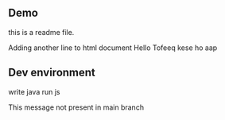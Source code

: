 ## Demo
this is a readme file.

Adding another line to html 
document
Hello Tofeeq kese ho aap
## Dev environment
write java run js

This message not present in main branch